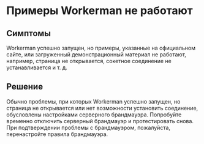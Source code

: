 # Примеры Workerman не работают
## Симптомы
Workerman успешно запущен, но примеры, указанные на официальном сайте, или загруженный демонстрационный материал не работают, например, страница не открывается, сокетное соединение не устанавливается и т. д.

## Решение
Обычно проблемы, при которых Workerman успешно запущен, но страница не открывается или нет возможности установить соединение, обусловлены настройками серверного брандмауэра. Попробуйте временно отключить серверный брандмауэр и протестировать снова. При подтверждении проблемы с брандмауэром, пожалуйста, перенастройте правила брандмауэра.
